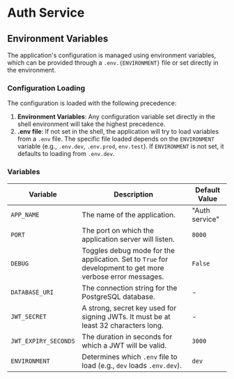 # Auth Service

## Environment Variables

The application's configuration is managed using environment variables, which can be provided through a `.env.{ENVIRONMENT}` file or set directly in the environment.

### Configuration Loading

The configuration is loaded with the following precedence:

1.  **Environment Variables**: Any configuration variable set directly in the shell environment will take the highest precedence.
2.  **.env file**: If not set in the shell, the application will try to load variables from a `.env` file. The specific file loaded depends on the `ENVIRONMENT` variable (e.g., `.env.dev`, `.env.prod`, `env.test`). If `ENVIRONMENT` is not set, it defaults to loading from `.env.dev`.

### Variables

| Variable             | Description                                                                                              | Default Value |
| -------------------- | -------------------------------------------------------------------------------------------------------- | ------------- |
| `APP_NAME`           | The name of the application.                                                                             | "Auth service"  |
| `PORT`               | The port on which the application server will listen.                                                    | `8000`          |
| `DEBUG`              | Toggles debug mode for the application. Set to `True` for development to get more verbose error messages.  | `False`         |
| `DATABASE_URI`       | The connection string for the PostgreSQL database.                                                       | -             |
| `JWT_SECRET`         | A strong, secret key used for signing JWTs. It must be at least 32 characters long.                        | -             |
| `JWT_EXPIRY_SECONDS` | The duration in seconds for which a JWT will be valid.                                                   | `3000`          |
| `ENVIRONMENT`        | Determines which `.env` file to load (e.g., `dev` loads `.env.dev`).                                       | `dev`           |
